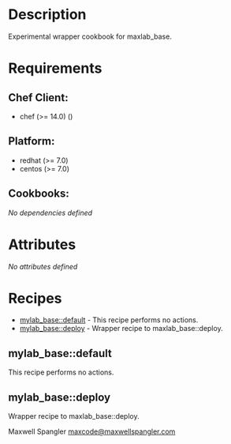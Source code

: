 # Description

Experimental wrapper cookbook for maxlab_base.

# Requirements


## Chef Client:

* chef (>= 14.0) ()

## Platform:

* redhat (>= 7.0)
* centos (>= 7.0)

## Cookbooks:

*No dependencies defined*

# Attributes

*No attributes defined*

# Recipes

* [mylab_base::default](#mylab_basedefault) - This recipe performs no actions.
* [mylab_base::deploy](#mylab_basedeploy) - Wrapper recipe to maxlab_base::deploy.

## mylab_base::default

This recipe performs no actions.

## mylab_base::deploy

Wrapper recipe to maxlab_base::deploy.

Maxwell Spangler maxcode@maxwellspangler.com

